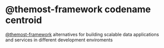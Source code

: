 # @themost-framework codename centroid

[@themost-framework](https://github.com/themost-framework) alternatives for building scalable data applications and services in different development enviroments
